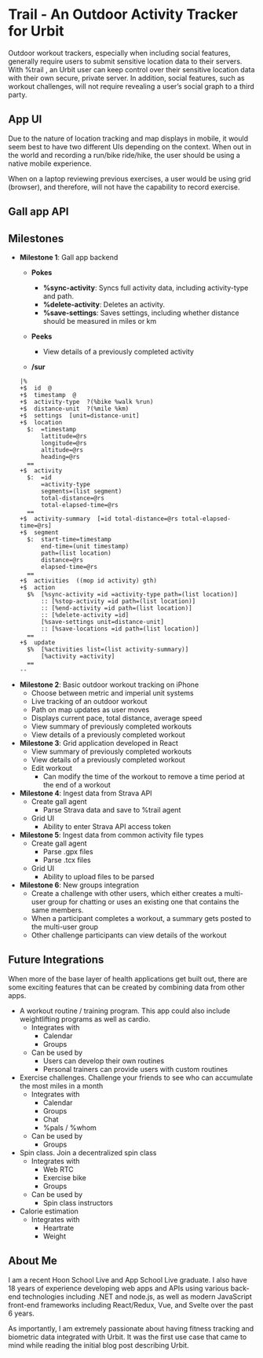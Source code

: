 # Trail - An Outdoor Activity Tracker for Urbit
Outdoor workout trackers, especially when including social features, generally require users to submit sensitive location data to their servers. With %trail , an Urbit user can keep control over their sensitive location data with their own secure, private server. In addition, social features, such as workout challenges, will not require revealing a user’s social graph to a third party.

## App UI
Due to the nature of location tracking and map displays in mobile, it would seem best to have two different UIs depending on the context.
When out in the world and recording a run/bike ride/hike, the user should be using a native mobile experience.

When on a laptop reviewing previous exercises, a user would be using grid (browser), and therefore, will not have the capability to record exercise.

## Gall app API
## Milestones
- **Milestone 1**: Gall app backend
  - **Pokes**
    - **%sync-activity**: Syncs full activity data, including activity-type and path. 
    - **%delete-activity**: Deletes an activity.
    - **%save-settings**: Saves settings, including whether distance should be measured in miles or km

  - **Peeks**
    - View details of a previously completed activity
  - **/sur**
  ```hoon
  |%
  +$  id  @
  +$  timestamp  @
  +$  activity-type  ?(%bike %walk %run)
  +$  distance-unit  ?(%mile %km)
  +$  settings  [unit=distance-unit]
  +$  location
    $:  =timestamp
        lattitude=@rs
        longitude=@rs
        altitude=@rs
        heading=@rs
    ==
  +$  activity
    $:  =id
        =activity-type
        segments=(list segment)
        total-distance=@rs
        total-elapsed-time=@rs
    ==
  +$  activity-summary  [=id total-distance=@rs total-elapsed-time=@rs]
  +$  segment
    $:  start-time=timestamp
        end-time=(unit timestamp)
        path=(list location)
        distance=@rs
        elapsed-time=@rs
    ==
  +$  activities  ((mop id activity) gth)
  +$  action
    $%  [%sync-activity =id =activity-type path=(list location)]
        :: [%stop-activity =id path=(list location)]
        :: [%end-activity =id path=(list location)]
        :: [%delete-activity =id]
        [%save-settings unit=distance-unit]
        :: [%save-locations =id path=(list location)]
    ==
  +$  update
    $%  [%activities list=(list activity-summary)]
        [%activity =activity]
    ==
  --
  ```
- **Milestone 2**: Basic outdoor workout tracking on iPhone
  - Choose between metric and imperial unit systems
  - Live tracking of an outdoor workout
  - Path on map updates as user moves
  - Displays current pace, total distance, average speed
  - View summary of previously completed workouts
  - View details of a previously completed workout
- **Milestone 3**: Grid application developed in React
  - View summary of previously completed workouts
  - View details of a previously completed workout
  - Edit workout
    - Can modify the time of the workout to remove a time period at the end of a workout
- **Milestone 4**: Ingest data from Strava API
  - Create gall agent
    - Parse Strava data and save to %trail agent
  - Grid UI
    - Ability to enter Strava API access token
- **Milestone 5**: Ingest data from common activity file types
  - Create gall agent
    - Parse .gpx files
    - Parse .tcx files
  - Grid UI
    - Ability to upload files to be parsed
- **Milestone 6**: New groups integration
  - Create a challenge with other users, which either creates a multi-user group for chatting or uses an existing one that contains the same members.
  - When a participant completes a workout, a summary gets posted to the multi-user group
  - Other challenge participants can view details of the workout

## Future Integrations
When more of the base layer of health applications get built out, there are some exciting features that can be created by combining data from other apps.
- A workout routine / training program. This app could also include weightlifting programs as well as cardio.
  - Integrates with
    - Calendar
    - Groups
  - Can be used by
    - Users can develop their own routines
    - Personal trainers can provide users with custom routines
- Exercise challenges. Challenge your friends to see who can accumulate the most miles in a month
  - Integrates with
    - Calendar
    - Groups
    - Chat
    - %pals / %whom
  - Can be used by
    - Groups
- Spin class. Join a decentralized spin class
  - Integrates with
    - Web RTC
    - Exercise bike
    - Groups
  - Can be used by
    - Spin class instructors
- Calorie estimation
  - Integrates with
    - Heartrate
    - Weight

## About Me
I am a recent Hoon School Live and App School Live graduate. I also have 18 years of experience developing web apps and APIs using various back-end technologies including .NET and node.js, as well as modern JavaScript front-end frameworks including React/Redux, Vue, and Svelte over the past 6 years.

As importantly, I am extremely passionate about having fitness tracking and biometric data integrated with Urbit. It was the first use case that came to mind while reading the initial blog post describing Urbit.
